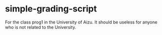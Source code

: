 # simple-grading-script
For the class prog1 in the University of Aizu.
It should be useless for anyone who is not related to the University.
